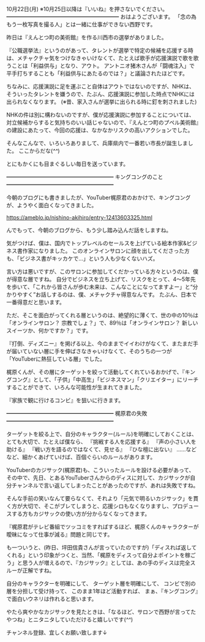10月22日(月) ※10月25日以降は『いいね』を押さないでください。
━━━━━━━━━━━━━━━━━━━━━
おはようございます。
「念の為もう一枚写真を撮る人」とは一緒に仕事ができない西野です。

昨日は『えんとつ町の美術館』を作る川西市の選挙がありました。

『公職選挙法』というのがあって、タレントが選挙で特定の候補を応援する時は、メチャクチャ気をつけなきゃいけなくて、たとえば歌手が応援演説で歌を歌うことは「利益供与」となり、アウト。
アントニオ猪木さんが「闘魂注入」で平手打ちすることも「利益供与にあたるのでは？」と議論されたほどです。

ちなみに、応援演説に足を運ぶこと自体はアウトではないのですが、NHKは、そういったタレントを嫌うので、たぶん、応援演説に参加した時点でNHKには出られなくなります。
(※昔、家入さんが選挙に出られる時に釘を刺されました)

NHKの件は別に構わないのですが、僕が応援演説に参加することについては、対立候補からすると気持ちのいい話じゃないので、『えんとつ町のプペル美術館』の建設にあたって、今回の応援は、なかなかリスクの高いアクションでした。

そんなこんなで、いろいろありまして、兵庫県内で一番若い市長が誕生しました。
ここからだな(*^^*)

とにもかくにも目まぐるしい毎日を送っています。

━━━━━━━━━━━━━━━━━━━━
キングコングのこと
━━━━━━━━━━━━━━━━━━━━

今朝のブログにも書きましたが、YouTuber梶原君のおかけで、キングコングが、ようやく面白くなってきました。

https://ameblo.jp/nishino-akihiro/entry-12413603325.html

んでもって、今朝のブログから、もう少し踏み込んだ話をしますね。

気がつけば、僕は、国内でトップレベルのセールスを上げている絵本作家&ビジネス書作家になりました。
このオンラインサロンに顔を出してくださった方も、「ビジネス書がキッカケで…」という人も少なくないハズ。

言い方は悪いですが、このサロンに参加してくだかっている方々というのは、僕が得意な層ですね。
自分でビジネスを立ち上げて、リスクをとって、4～5年先を歩いて、「これから皆さんが歩む未来は、こんなことになってますよー」と“分かりやすく”お話しするのは、僕、メチャクチャ得意なんです。
たぶん、日本で一番得意だと思います。

ただ、そこを面白がってくれる層というのは、絶望的に薄くて、世の中の10％は「オンラインサロン？ 宗教でしょ？」で、89％は「オンラインサロン？ 新しいスイーツか、何かですか？」です。

『打倒、ディズニー』を掲げる以上、今のままでイイわけがなくて、またまだ手が届いていない層に手を伸ばさなきゃいけなくて、そのうちの一つが「YouTuberに熱狂している層」でした。

梶原くんが、その層にターゲットを絞って活動してくれているおかげで、『キングコング』として、「子供」「中高生」「ビジネスマン」「クリエイター」にリーチすることができて、いろんな可能性が生まれてきました。

『家族で観に行けるコンビ』を狙いに行きます。

━━━━━━━━━━━━━━━━━━━━
梶原君の失敗
━━━━━━━━━━━━━━━━━━━━

ターゲットを絞る上で、自分のキャラクター(ルール)を明確にしておくことは、とても大切で、たとえば僕なら、
『挑戦する人を応援する』
『声の小さい人を助ける』
『戦い方を語るのではなくて、見せる』
『ひな檀に出ない』
……などなど、細かくあげていけば、百個ぐらいのルールがあります。

YouTuberのカジサック(梶原君)も、こういったルールを設ける必要があって、その中で、先日、とあるYouTuberさんからのディスに対して、カジサックが自分チャンネルで言い返してしまったことがあったのですが、あれは失敗ですね。

そんな手前の笑いなんて要らなくて、それより「元気で明るいカジサック」を貫く方が大切で、そこがブレてしまうと、応援シロもなくなりますし、プロデュースする方もカジサックの使い方が分からなくなってきます。

『梶原君がテレビ番組でツッコミをすればするほど、梶原くんのキャラクターが曖昧になって仕事が減る』問題と同じです。

も一ついうと、(昨日、坪田信貴さんが言っていたのですが)「ディスれば返してくれる」という印象がつくと、当然、「梶原をディスって自分よポイントを稼ごう」と思う人が増えるので、『カジサック』としては、あの手のディスは完全スルーが正解ですね。

自分のキャラクターを明確にして、
ターゲット層を明確にして、
コンビで別の層を分担して受け持って、
このまま1年ほど活動すれば、
まぁ、『キングコング』で面白いウネリは作れると思います。

やたら爽やかなカジサックを見たときは、「なるほど、サロンで西野が言ってたやつね」とニタニタしていただけると嬉しいです(*^^*)

チャンネル登録、宜しくお願い致します↓
